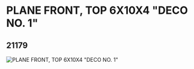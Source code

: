 # PLANE FRONT, TOP 6X10X4 "DECO NO. 1"
## 21179
![PLANE FRONT, TOP 6X10X4 "DECO NO. 1"](https://lc-www-live-s.legocdn.com/media/bricks/5/2/6114884.jpg)